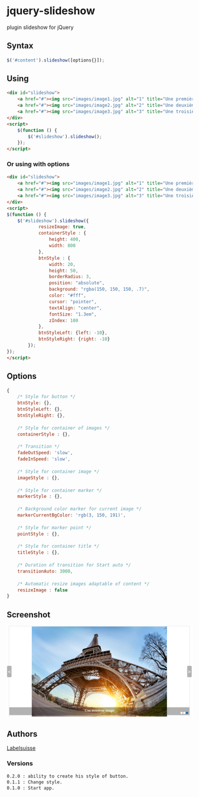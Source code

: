 jquery-slideshow
================

plugin slideshow for jQuery

## Syntax
```javascript
$('#content').slideshow([options{}]);
```

## Using
```html
<div id="slideshow">
    <a href="#"><img src="images/image1.jpg" alt="1" title="Une première image"></a>
    <a href="#"><img src="images/image2.jpg" alt="2" title="Une deuxième image"></a>
    <a href="#"><img src="images/image3.jpg" alt="3" title="Une troisième image"></a>
</div>
<script>
    $(function () {
        $('#slideshow').slideshow();
    });
</script>
```

### Or using with options
```html
<div id="slideshow">
    <a href="#"><img src="images/image1.jpg" alt="1" title="Une première image"></a>
    <a href="#"><img src="images/image2.jpg" alt="2" title="Une deuxième image"></a>
    <a href="#"><img src="images/image3.jpg" alt="3" title="Une troisième image"></a>
</div>
<script>
$(function () {
    $('#slideshow').slideshow({
            resizeImage: true, 
            containerStyle : {
                height: 400,
                width: 800
            },
            btnStyle : {
                width: 20,
                height: 50,
                borderRadius: 3,
                position: "absolute",
                background: "rgba(150, 150, 150, .7)",
                color: "#fff",
                cursor: "pointer",
                textAlign: "center",
                fontSize: "1.3em",
                zIndex: 100
            },
            btnStyleLeft: {left: -10},
            btnStyleRight: {right: -10}
        });
});
</script>
```

## Options
```javascript
{
    /* Style for button */
    btnStyle: {},
    btnStyleLeft: {},
    btnStyleRight: {},

    /* Style for container of images */
    containerStyle : {},

    /* Transition */
    fadeOutSpeed: 'slow',
    fadeInSpeed: 'slow',

    /* Style for container image */
    imageStyle : {},

    /* Style for container marker */
    markerStyle : {},

    /* Background color marker for current image */
    markerCurrentBgColor: 'rgb(3, 150, 191)',

    /* Style for marker point */
    pointStyle : {},

    /* Style for container title */
    titleStyle : {},

    /* Duration of transition for Start auto */
    transitionAuto: 3000,

    /* Automatic resize images adaptable of content */
    resizeImage : false
}
```

## Screenshot
![Screenshot](/screenshot.png "Screenshot")

## Authors
[Labelsuisse](https://github.com/Labelsuisse)

### Versions

    0.2.0 : ability to create his style of button.
    0.1.1 : Change style.
    0.1.0 : Start app.
